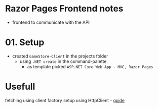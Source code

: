 # Razor Pages Frontend notes
- frontend to communicate with the API

# 01. Setup
- created `GameStore-Client` in the projects folder
  - using `.NET create` in the command-palette
    - as template picked `ASP.NET Core Web App - MVC, Razor Pages`


# Usefull

fetching using client factory setup using HttpClient - [guide](https://juliocasal.com/blog/ASP.NET-Core-HttpClient-Tutorial)
  